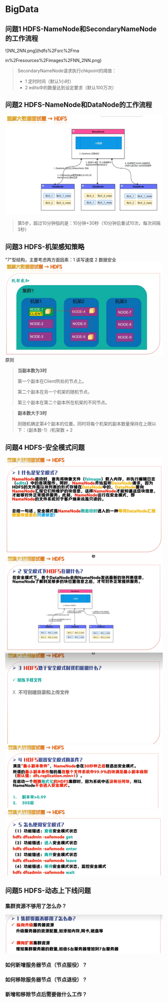 # BigData
## 问题1 HDFS-NameNode和SecondaryNameNode的工作流程

![NN_2NN.png](hdfs%2Fsrc%2Fma

in%2Fresources%2Fimages%2FNN_2NN.png)
> SecondaryNameNode请求执行chkpoint的阈值：
> - 1 定时时间（默认1小时）
> - 2 edits中的数量达到设定要求（默认100万次）

## 问题2 HDFS-NameNode和DataNode的工作流程

![NN_DN.png](hdfs%2Fsrc%2Fmain%2Fresources%2Fimages%2FNN_DN.png)
> 第5步，超过10分钟指的是：10分钟+30秒（10分钟后重试10次，每次间隔3秒）

## 问题3 HDFS-机架感知策略
"7"型结构，主要考虑两方面因素：1 读写速度 2 数据安全
![NN_jijiaganzhi.png](hdfs%2Fsrc%2Fmain%2Fresources%2Fimages%2FNN_jijiaganzhi.png)
原则
>**当副本数为3时**
> 
> 第一个副本在Client所处的节点上。
> 
> 第二个副本在另一个机架的随机节点。
> 
> 第三个副本在第二个副本所在机架的不同节点。

> **副本数大于3时**
>
> 则随机确定第4个副本的位置，同时将每个机架的副本数量保持在上限以下：（副本数-1）/机架数 + 2

## 问题4 HDFS-安全模式问题
![security_mode_1.png](hdfs%2Fsrc%2Fmain%2Fresources%2Fimages%2Fsecurity_mode_1.png)
![security_mode_2.png](hdfs%2Fsrc%2Fmain%2Fresources%2Fimages%2Fsecurity_mode_2.png)
![security_mode_3.png](hdfs%2Fsrc%2Fmain%2Fresources%2Fimages%2Fsecurity_mode_3.png)
![security_mode_4.png](hdfs%2Fsrc%2Fmain%2Fresources%2Fimages%2Fsecurity_mode_4.png)
![security_mode_5.png](hdfs%2Fsrc%2Fmain%2Fresources%2Fimages%2Fsecurity_mode_5.png)

## 问题5 HDFS-动态上下线问题

### 集群资源不够用了怎么办？
![dynamic_online_offline_1.png](hdfs%2Fsrc%2Fmain%2Fresources%2Fimages%2Fdynamic_online_offline_1.png)
### 如何新增服务器节点（节点服役）？

### 如何移除服务器节点（节点退役）？

### 新增和移除节点后需要做什么工作？




